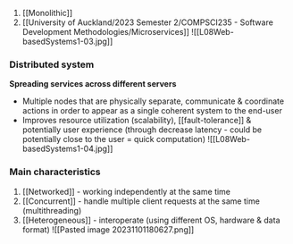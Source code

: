 1. [[Monolithic]]
2. [[University of Auckland/2023 Semester 2/COMPSCI235 - Software Development Methodologies/Microservices]]
![[L08Web-basedSystems1-03.jpg]]
### Distributed system
**Spreading services across different servers**
- Multiple nodes that are physically separate, communicate & coordinate actions in order to appear as a single coherent system to the end-user
- Improves resource utilization (scalability), [[fault-tolerance]] & potentially user experience (through decrease latency - could be potentially close to the user = quick computation)
![[L08Web-basedSystems1-04.jpg]]
### Main characteristics
1. [[Networked]] - working independently at the same time
2. [[Concurrent]] - handle multiple client requests at the same time (multithreading)
3. [[Heterogeneous]] - interoperate (using different OS, hardware & data format)
 ![[Pasted image 20231101180627.png]]